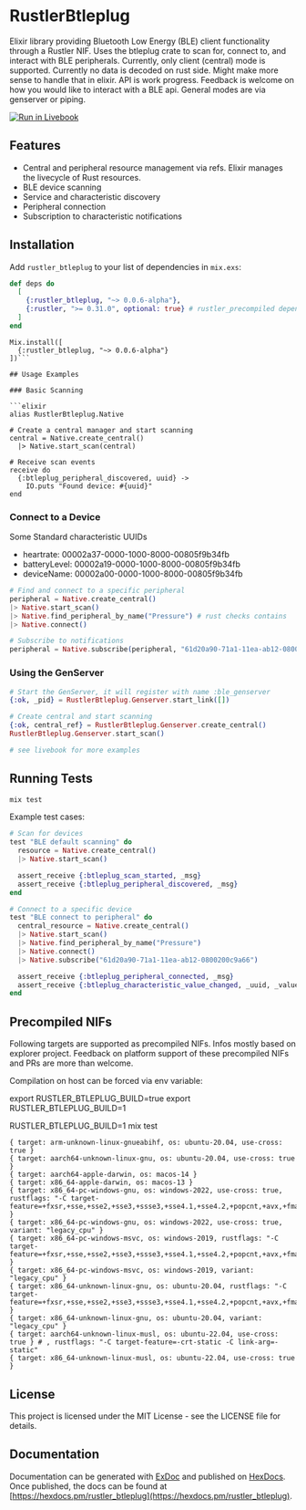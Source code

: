 # RustlerBtleplug

Elixir library providing Bluetooth Low Energy (BLE) client functionality through a Rustler NIF. Uses the btleplug crate to scan for, connect to, and interact with BLE peripherals. Currently, only client (central) mode is supported. Currently no data is decoded on rust side. Might make more sense to handle that in elixir. 
API is work progress. Feedback is welcome on how you would like to interact with a BLE api.
General modes are via genserver or piping. 

[![Run in Livebook](https://livebook.dev/badge/v1/blue.svg)](https://livebook.dev/run?url=https://github.com/adiibanez/rustler_btleplug/blob/main/livebooks/ble_demo.livemd)

## Features

- Central and peripheral resource management via refs. Elixir manages the livecycle of Rust resources. 
- BLE device scanning
- Service and characteristic discovery
- Peripheral connection
- Subscription to characteristic notifications

## Installation

Add `rustler_btleplug` to your list of dependencies in `mix.exs`:

```elixir
def deps do
  [
    {:rustler_btleplug, "~> 0.0.6-alpha"},
    {:rustler, ">= 0.31.0", optional: true} # rustler_precompiled dependency
  ]
end
```

```livebook
Mix.install([
  {:rustler_btleplug, "~> 0.0.6-alpha"}
])```

## Usage Examples

### Basic Scanning

```elixir
alias RustlerBtleplug.Native

# Create a central manager and start scanning
central = Native.create_central()
  |> Native.start_scan(central)

# Receive scan events
receive do
  {:btleplug_peripheral_discovered, uuid} -> 
    IO.puts "Found device: #{uuid}"
end
```

### Connect to a Device

Some Standard characteristic UUIDs
- heartrate: 00002a37-0000-1000-8000-00805f9b34fb
- batteryLevel: 00002a19-0000-1000-8000-00805f9b34fb
- deviceName: 00002a00-0000-1000-8000-00805f9b34fb

```elixir
# Find and connect to a specific peripheral
peripheral = Native.create_central()
|> Native.start_scan()
|> Native.find_peripheral_by_name("Pressure") # rust checks contains
|> Native.connect()

# Subscribe to notifications
peripheral = Native.subscribe(peripheral, "61d20a90-71a1-11ea-ab12-0800200c9a66")
```

### Using the GenServer

```elixir
# Start the GenServer, it will register with name :ble_genserver
{:ok, _pid} = RustlerBtleplug.Genserver.start_link([])

# Create central and start scanning
{:ok, central_ref} = RustlerBtleplug.Genserver.create_central()
RustlerBtleplug.Genserver.start_scan()

# see livebook for more examples
```

## Running Tests

```bash
mix test
```

Example test cases:

```elixir
# Scan for devices
test "BLE default scanning" do
  resource = Native.create_central()
  |> Native.start_scan()

  assert_receive {:btleplug_scan_started, _msg}
  assert_receive {:btleplug_peripheral_discovered, _msg}
end

# Connect to a specific device
test "BLE connect to peripheral" do
  central_resource = Native.create_central()
  |> Native.start_scan()
  |> Native.find_peripheral_by_name("Pressure")
  |> Native.connect()
  |> Native.subscribe("61d20a90-71a1-11ea-ab12-0800200c9a66")

  assert_receive {:btleplug_peripheral_connected, _msg}
  assert_receive {:btleplug_characteristic_value_changed, _uuid, _value}
end
```

## Precompiled NIFs

Following targets are supported as precompiled NIFs. Infos mostly based on explorer project.
Feedback on platform support of these precompiled NIFs and PRs are more than welcome.

Compilation on host can be forced via env variable: 

export RUSTLER_BTLEPLUG_BUILD=true
export RUSTLER_BTLEPLUG_BUILD=1

RUSTLER_BTLEPLUG_BUILD=1 mix test

```
{ target: arm-unknown-linux-gnueabihf, os: ubuntu-20.04, use-cross: true }
{ target: aarch64-unknown-linux-gnu, os: ubuntu-20.04, use-cross: true }
{ target: aarch64-apple-darwin, os: macos-14 }
{ target: x86_64-apple-darwin, os: macos-13 }
{ target: x86_64-pc-windows-gnu, os: windows-2022, use-cross: true, rustflags: "-C target-feature=+fxsr,+sse,+sse2,+sse3,+ssse3,+sse4.1,+sse4.2,+popcnt,+avx,+fma" }
{ target: x86_64-pc-windows-gnu, os: windows-2022, use-cross: true, variant: "legacy_cpu" }
{ target: x86_64-pc-windows-msvc, os: windows-2019, rustflags: "-C target-feature=+fxsr,+sse,+sse2,+sse3,+ssse3,+sse4.1,+sse4.2,+popcnt,+avx,+fma" }
{ target: x86_64-pc-windows-msvc, os: windows-2019, variant: "legacy_cpu" }
{ target: x86_64-unknown-linux-gnu, os: ubuntu-20.04, rustflags: "-C target-feature=+fxsr,+sse,+sse2,+sse3,+ssse3,+sse4.1,+sse4.2,+popcnt,+avx,+fma" }
{ target: x86_64-unknown-linux-gnu, os: ubuntu-20.04, variant: "legacy_cpu" }
{ target: aarch64-unknown-linux-musl, os: ubuntu-22.04, use-cross: true } # , rustflags: "-C target-feature=-crt-static -C link-arg=-static" 
{ target: x86_64-unknown-linux-musl, os: ubuntu-22.04, use-cross: true }
```

## License

This project is licensed under the MIT License - see the LICENSE file for details.

## Documentation

Documentation can be generated with [ExDoc](https://github.com/elixir-lang/ex_doc)
and published on [HexDocs](https://hexdocs.pm). Once published, the docs can
be found at [https://hexdocs.pm/rustler_btleplug](https://hexdocs.pm/rustler_btleplug).
